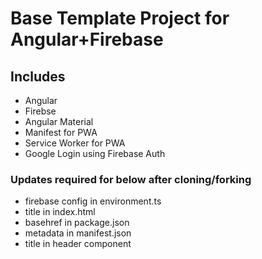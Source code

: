 # Base Template Project for Angular+Firebase
## Includes
* Angular
* Firebse
* Angular Material
* Manifest for PWA
* Service Worker for PWA
* Google Login using Firebase Auth

### Updates required for below after cloning/forking
* firebase config in environment.ts
* title in index.html
* basehref in package.json
* metadata in manifest.json
* title in header component
